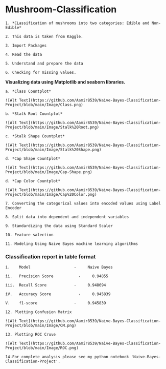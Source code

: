 <h1> Mushroom-Classification </h1>

    1. *CLassification of mushrooms into two categories: Edible and Non-Edible*

    2. This data is taken from Kaggle.
    
    3. Import Packages
    
    4. Read the data
    
    5. Understand and prepare the data

    6. Checking for missing values.

**Visualizing data using Matplotlib and seaborn libraries.**

    a. *Class Countplot*

    ![Alt Text](https://github.com/Aamir8539/Naive-Bayes-Classification-Project/blob/main/Image/Class.png)

    b. *Stalk Root Countplot*

    ![Alt Text](https://github.com/Aamir8539/Naive-Bayes-Classification-Project/blob/main/Image/Stalk%20Root.png)

    c. *Stalk Shape Countplot*

    ![Alt Text](https://github.com/Aamir8539/Naive-Bayes-Classification-Project/blob/main/Image/Stalk%20Shape.png)

    d. *Cap Shape Countplot*

    ![Alt Text](https://github.com/Aamir8539/Naive-Bayes-Classification-Project/blob/main/Image/Cap-Shape.png)

    d. *Cap Color Countplot*

    ![Alt Text](https://github.com/Aamir8539/Naive-Bayes-Classification-Project/blob/main/Image/Cap%20Color.png)

    7. Converting the categorical values into encoded values using Label Encoder
    
    8. Split data into dependent and independent variables

    9. Standardizing the data using Standard Scaler
    
    10. Feature salection

    11. Modeling Using Naive Bayes machine learning algorithms

<h3> Classification report in table format </h3>    
  
    i.    Model	                  -     Naive Bayes	

    ii.   Precision Score	        -     0.94855  

    iii.  Recall Score	          -     0.948694

    iV.   Accuracy Score	        -     0.945839

    V.    f1-score                -     0.945839
          	                	          	          
    12. Plotting Confusion Matrix

    ![Alt Text](https://github.com/Aamir8539/Naive-Bayes-Classification-Project/blob/main/Image/CM.png)

    13. Plotting ROC Cruve

    ![Alt Text](https://github.com/Aamir8539/Naive-Bayes-Classification-Project/blob/main/Image/ROC.png)

    14.For complete analysis please see my python notebook 'Naive-Bayes-Classification-Project'.
